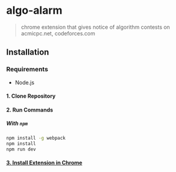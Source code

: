 # algo-alarm

> chrome extension that gives notice of algorithm contests on acmicpc.net, codeforces.com

## Installation

### Requirements

- Node.js

#### 1. Clone Repository

#### 2. Run Commands

##### With `npm`
```bash
npm install -g webpack
npm install
npm run dev
```

#### [3. Install Extension in Chrome](https://developer.chrome.com/extensions/getstarted#manifest)
